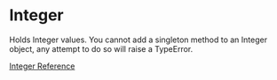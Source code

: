 # Integer

Holds Integer values.  You cannot add a singleton method to an Integer object,
any attempt to do so will raise a TypeError.

[Integer Reference](https://ruby-doc.org/core-2.6/Integer.html)
